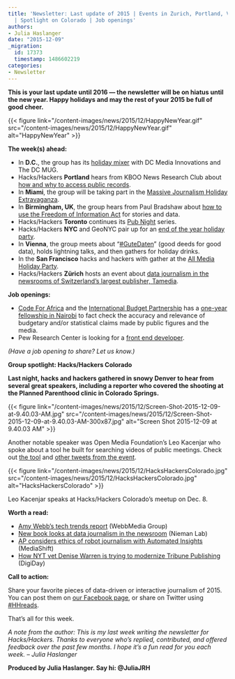 ```yaml
---
title: 'Newsletter: Last update of 2015 | Events in Zurich, Portland, Vienna and more
  | Spotlight on Colorado | Job openings'
authors:
- Julia Haslanger
date: "2015-12-09"
_migration:
  id: 17373
  timestamp: 1486602219
categories:
- Newsletter
---
```


**This is your last update until 2016 — the newsletter will be on hiatus until the new year. Happy holidays and may the rest of your 2015 be full of good cheer.**

{{< figure link="/content-images/news/2015/12/HappyNewYear.gif" src="/content-images/news/2015/12/HappyNewYear.gif" alt="HappyNewYear" >}}

**The week(s) ahead:**

  * In **D.C.**, the group has its [holiday mixer][1] with DC Media Innovations and The DC MUG. 
  * Hacks/Hackers **Portland** hears from KBOO News Research Club about [how and why to access public records][2]. 
  * In **Miami**, the group will be taking part in the [Massive Journalism Holiday Extravaganza][3]. 
  * In **Birmingham, UK**, the group hears from Paul Bradshaw about [how to use the Freedom of Information Act][4] for stories and data. 
  * Hacks/Hackers **Toronto** continues its [Pub Night][5] series. 
  * Hacks/Hackers **NYC** and GeoNYC pair up for an [end of the year holiday party][6]. 
  * In **Vienna**, the group meets about “[#GuteDaten][7]” (good deeds for good data), holds lightning talks, and then gathers for holiday drinks. 
  * In the **San Francisco** hacks and hackers with gather at the [All Media Holiday Party][8].
  * Hacks/Hackers **Zürich** hosts an event about [data journalism in the newsrooms of Switzerland&#8217;s largest publisher, Tamedia][9].

**Job openings:**

  * [Code For Africa][10] and the [International Budget Partnership][11] has a [one-year fellowship in Nairobi][12] to fact check the accuracy and relevance of budgetary and/or statistical claims made by public figures and the media.
  * Pew Research Center is looking for a [front end developer][13].

_(Have a job opening to share? Let us know.)_

**Group spotlight: Hacks/Hackers Colorado**

**Last night, hacks and hackers gathered in snowy Denver to hear from several great speakers, including a reporter who covered the shooting at the Planned Parenthood clinic in Colorado Springs.**

{{< figure link="/content-images/news/2015/12/Screen-Shot-2015-12-09-at-9.40.03-AM.jpg" src="/content-images/news/2015/12/Screen-Shot-2015-12-09-at-9.40.03-AM-300x87.jpg" alt="Screen Shot 2015-12-09 at 9.40.03 AM" >}}

Another notable speaker was Open Media Foundation’s Leo Kacenjar who spoke about a tool he built for searching videos of public meetings. Check out [the tool][14] and [other tweets from the event][15].  

{{< figure link="/content-images/news/2015/12/HacksHackersColorado.jpg" src="/content-images/news/2015/12/HacksHackersColorado.jpg" alt="HacksHackersColorado" >}}

Leo Kacenjar speaks at Hacks/Hackers Colorado’s meetup on Dec. 8.

**Worth a read:**

  * [Amy Webb’s tech trends report][16] (WebbMedia Group)
  * [New book looks at data journalism in the newsroom][17] (Nieman Lab) 
  * [AP considers ethics of robot journalism with Automated Insights][18] (MediaShift)
  * [How NYT vet Denise Warren is trying to modernize Tribune Publishing][19] (DigiDay)

**Call to action:**

Share your favorite pieces of data-driven or interactive journalism of 2015. You can post them on [our Facebook page][20], or share on Twitter using [#HHreads][21].

That’s all for this week.

_A note from the author: This is my last week writing the newsletter for Hacks/Hackers. Thanks to everyone who’s replied, contributed, and offered feedback over the past few months. I hope it’s a fun read for you each week. &#8211; Julia Haslanger_

**Produced by Julia Haslanger. Say hi: @JuliaJRH**

 [1]: http://www.meetup.com/Hacks-Hackers-DC/events/226866386/
 [2]: http://www.meetup.com/HacksHackersPDX/events/227152601/
 [3]: http://www.meetup.com/Hacks-Hackers-Miami/events/226699928/
 [4]: http://www.meetup.com/Hacks-Hackers-Birmingham/events/227182235/
 [5]: http://www.meetup.com/Hacks-Hackers-Toronto/events/225210634/
 [6]: http://www.meetup.com/hacks-hackers-nyc/events/227231753/
 [7]: http://www.meetup.com/Hacks-Hackers-Vienna/events/227189558/
 [8]: http://www.meetup.com/hacksandhackers/events/227281070/
 [9]: http://www.meetup.com/Hacks-Hackers-Zurich/events/227160418/
 [10]: https://www.facebook.com/CodeForAfrica/
 [11]: https://www.facebook.com/InternationalBudgetPartnership/
 [12]: http://opportunities.codeforafrica.org/fact-check-fellowship-kenya/
 [13]: http://www.pewresearch.org/about/careers/front-end-developer-javascriptangular/
 [14]: http://www.shesaidhesaidproject.org/
 [15]: https://twitter.com/HacksHackersCO
 [16]: http://webbmediagroup.com/2016-trends
 [17]: http://www.niemanlab.org/2015/12/collaboration-computer-help-and-coding-a-new-book-looks-at-data-journalism-in-the-newsroom/
 [18]: http://mediashift.org/2015/12/the-ap-considers-ethics-of-robot-journalism-with-automated-insights/
 [19]: http://digiday.com/publishers/new-york-times-vet-denise-warren-trying-modernize-tribune-publishing/
 [20]: https://www.facebook.com/HacksHackers/
 [21]: https://twitter.com/search?q=%23hhreads
